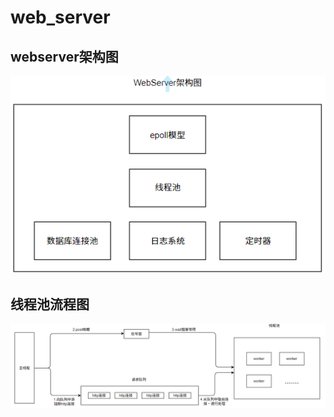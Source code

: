 # web_server

## webserver架构图

<div align=center><img src="https://github.com/chenmengangzhi29/web_server/blob/5be2474182a825a34191d6ec5ff8d8c1d8246937/root/webserver%E6%9E%B6%E6%9E%84%E5%9B%BE.png"> </div>

## 线程池流程图

<div align=center><img src="https://github.com/chenmengangzhi29/web_server/blob/5be2474182a825a34191d6ec5ff8d8c1d8246937/root/%E7%BA%BF%E7%A8%8B%E6%B1%A0%E6%B5%81%E7%A8%8B%E5%9B%BE.png"> </div>